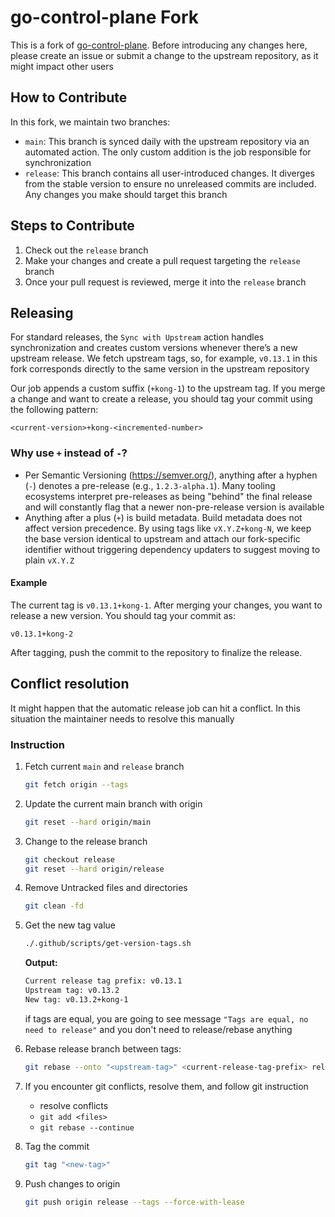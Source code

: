 # go-control-plane Fork

This is a fork of [go-control-plane](https://github.com/envoyproxy/go-control-plane). Before introducing any changes here, please create an issue or submit a change to the upstream repository, as it might impact other users

## How to Contribute

In this fork, we maintain two branches:

- `main`: This branch is synced daily with the upstream repository via an automated action. The only custom addition is the job responsible for synchronization
- `release`: This branch contains all user-introduced changes. It diverges from the stable version to ensure no unreleased commits are included. Any changes you make should target this branch

## Steps to Contribute

1. Check out the `release` branch
2. Make your changes and create a pull request targeting the `release` branch
3. Once your pull request is reviewed, merge it into the `release` branch

## Releasing

For standard releases, the `Sync with Upstream` action handles synchronization and creates custom versions whenever there’s a new upstream release. We fetch upstream tags, so, for example, `v0.13.1` in this fork corresponds directly to the same version in the upstream repository

Our job appends a custom suffix (`+kong-1`) to the upstream tag. If you merge a change and want to create a release, you should tag your commit using the following pattern:

```text
<current-version>+kong-<incremented-number>
```

### Why use `+` instead of `-`?

- Per Semantic Versioning (https://semver.org/), anything after a hyphen (`-`) denotes a pre-release (e.g., `1.2.3-alpha.1`). Many tooling ecosystems interpret pre-releases as being "behind" the final release and will constantly flag that a newer non-pre-release version is available
- Anything after a plus (`+`) is build metadata. Build metadata does not affect version precedence. By using tags like `vX.Y.Z+kong-N`, we keep the base version identical to upstream and attach our fork-specific identifier without triggering dependency updaters to suggest moving to plain `vX.Y.Z`

#### Example

The current tag is `v0.13.1+kong-1`. After merging your changes, you want to release a new version. You should tag your commit as:

`v0.13.1+kong-2`

After tagging, push the commit to the repository to finalize the release.

## Conflict resolution

It might happen that the automatic release job can hit a conflict. In this situation the maintainer needs to resolve this manually

### Instruction

1. Fetch current `main` and `release` branch

   ```bash
   git fetch origin --tags
   ```

2. Update the current main branch with origin

   ```bash
   git reset --hard origin/main
   ```

3. Change to the release branch

   ```bash
   git checkout release
   git reset --hard origin/release
   ```

4. Remove Untracked files and directories

   ```bash
   git clean -fd
   ```

5. Get the new tag value

   ```bash
   ./.github/scripts/get-version-tags.sh
   ```

   **Output:**
   
   ```bash
   Current release tag prefix: v0.13.1
   Upstream tag: v0.13.2
   New tag: v0.13.2+kong-1
   ```

   if tags are equal, you are going to see message `"Tags are equal, no need to release"` and you don't need to release/rebase anything

6. Rebase release branch between tags:

   ```bash
   git rebase --onto "<upstream-tag>" <current-release-tag-prefix> release
   ```

7. If you encounter git conflicts, resolve them, and follow git instruction

   - resolve conflicts
   - `git add <files>`
   - `git rebase --continue`

8. Tag the commit

   ```bash
   git tag "<new-tag>"
   ```

9. Push changes to origin

   ```bash
   git push origin release --tags --force-with-lease
   ```

